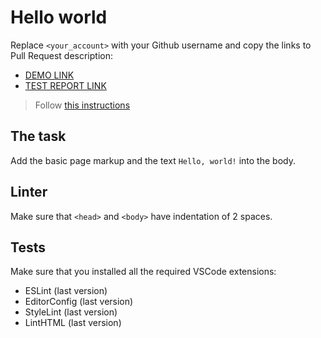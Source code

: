 # Hello world

Replace `<your_account>` with your Github username and copy the links to Pull Request description:
- [DEMO LINK](https://MaksymTarasov.github.io/layout_hello-world/)
- [TEST REPORT LINK](https://MaksymTarasov.github.io/layout_hello-world/report/html_report/)

> Follow [this instructions](https://mate-academy.github.io/layout_task-guideline/#how-to-solve-the-layout-tasks-on-github)


## The task

Add the basic page markup and the text `Hello, world!` into the body.

## Linter

Make sure that `<head>` and `<body>` have indentation of 2 spaces.

## Tests

Make sure that you installed all the required VSCode extensions:

- ESLint (last version)
- EditorConfig (last version)
- StyleLint (last version)
- LintHTML (last version)
